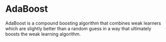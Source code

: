 # AdaBoost
AdaBoost is a compound boosting algorithm that combines weak learners which are slightly better than a random guess in a way that ultimately boosts the weak learning algorithm.
